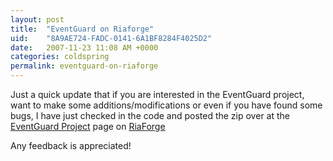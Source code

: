 ```yaml
---
layout: post
title:  "EventGuard on Riaforge"
uid:	"8A9AE724-FADC-0141-6A1BF8284F4025D2"
date:   2007-11-23 11:08 AM +0000
categories: coldspring
permalink: eventguard-on-riaforge
---
```

Just a quick update that if you are interested in the EventGuard project, want to make some additions/modifications or even if you have found some bugs, I have just checked in the code and posted the zip over at the <a href="http://eventguard.riaforge.org/" title="EventGuard">EventGuard Project</a> page on <a href="http://www.riaforge.org/" title="Welcome to RIAForge">RiaForge</a>

Any feedback is appreciated!
